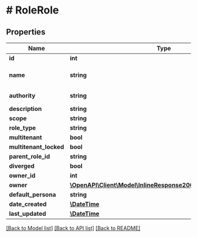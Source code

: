 # # RoleRole

## Properties

Name | Type | Description | Notes
------------ | ------------- | ------------- | -------------
**id** | **int** |  | [optional]
**name** | **string** | a unique name of the role | [optional]
**authority** | **string** | Alias for name | [optional]
**description** | **string** |  | [optional]
**scope** | **string** |  | [optional]
**role_type** | **string** |  | [optional]
**multitenant** | **bool** |  | [optional]
**multitenant_locked** | **bool** |  | [optional]
**parent_role_id** | **string** |  | [optional]
**diverged** | **bool** |  | [optional]
**owner_id** | **int** |  | [optional]
**owner** | [**\OpenAPI\Client\Model\InlineResponse20040AppDeployInstance**](InlineResponse20040AppDeployInstance.md) |  | [optional]
**default_persona** | **string** |  | [optional]
**date_created** | [**\DateTime**](\DateTime.md) |  | [optional]
**last_updated** | [**\DateTime**](\DateTime.md) |  | [optional]

[[Back to Model list]](../../README.md#models) [[Back to API list]](../../README.md#endpoints) [[Back to README]](../../README.md)
